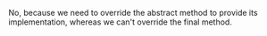 No, because we need to override the abstract method to provide its
implementation, whereas we can't override the final method.